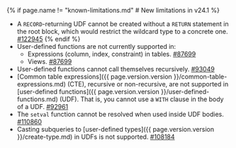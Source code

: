 {% if page.name != "known-limitations.md" # New limitations in v24.1 %}
- A `RECORD`-returning UDF cannot be created without a `RETURN` statement in the root block, which would restrict the wildcard type to a concrete one. [#122945](https://github.com/cockroachdb/cockroach/issues/122945)
{% endif %}
- User-defined functions are not currently supported in:
    - Expressions (column, index, constraint) in tables. [#87699](https://github.com/cockroachdb/cockroach/issues/87699)
    - Views. [#87699](https://github.com/cockroachdb/cockroach/issues/87699)
- User-defined functions cannot call themselves recursively. [#93049](https://github.com/cockroachdb/cockroach/issues/93049)
- [Common table expressions]({{ page.version.version }}/common-table-expressions.md) (CTE), recursive or non-recursive, are not supported in [user-defined functions]({{ page.version.version }}/user-defined-functions.md) (UDF). That is, you cannot use a `WITH` clause in the body of a UDF. [#92961](https://github.com/cockroachdb/cockroach/issues/92961)
- The `setval` function cannot be resolved when used inside UDF bodies. [#110860](https://github.com/cockroachdb/cockroach/issues/110860)
- Casting subqueries to [user-defined types]({{ page.version.version }}/create-type.md) in UDFs is not supported. [#108184](https://github.com/cockroachdb/cockroach/issues/108184)